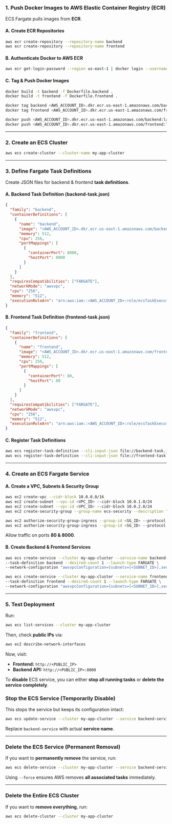 ### **1. Push Docker Images to AWS Elastic Container Registry (ECR)**
ECS Fargate pulls images from **ECR**.

#### **A. Create ECR Repositories**
```bash
aws ecr create-repository --repository-name backend
aws ecr create-repository --repository-name frontend
```

#### **B. Authenticate Docker to AWS ECR**
```bash
aws ecr get-login-password --region us-east-1 | docker login --username AWS --password-stdin <AWS_ACCOUNT_ID>.dkr.ecr.us-east-1.amazonaws.com
```

#### **C. Tag & Push Docker Images**
```bash
docker build -t backend -f Dockerfile.backend .
docker build -t frontend -f Dockerfile.frontend .

docker tag backend <AWS_ACCOUNT_ID>.dkr.ecr.us-east-1.amazonaws.com/backend:latest
docker tag frontend <AWS_ACCOUNT_ID>.dkr.ecr.us-east-1.amazonaws.com/frontend:latest

docker push <AWS_ACCOUNT_ID>.dkr.ecr.us-east-1.amazonaws.com/backend:latest
docker push <AWS_ACCOUNT_ID>.dkr.ecr.us-east-1.amazonaws.com/frontend:latest
```

---

### **2. Create an ECS Cluster**
```bash
aws ecs create-cluster --cluster-name my-app-cluster
```

---

### **3. Define Fargate Task Definitions**
Create JSON files for backend & frontend **task definitions**.

#### **A. Backend Task Definition (backend-task.json)**
```json
{
  "family": "backend",
  "containerDefinitions": [
    {
      "name": "backend",
      "image": "<AWS_ACCOUNT_ID>.dkr.ecr.us-east-1.amazonaws.com/backend:latest",
      "memory": 512,
      "cpu": 256,
      "portMappings": [
        {
          "containerPort": 8000,
          "hostPort": 8000
        }
      ]
    }
  ],
  "requiresCompatibilities": ["FARGATE"],
  "networkMode": "awsvpc",
  "cpu": "256",
  "memory": "512",
  "executionRoleArn": "arn:aws:iam::<AWS_ACCOUNT_ID>:role/ecsTaskExecutionRole"
}
```

#### **B. Frontend Task Definition (frontend-task.json)**
```json
{
  "family": "frontend",
  "containerDefinitions": [
    {
      "name": "frontend",
      "image": "<AWS_ACCOUNT_ID>.dkr.ecr.us-east-1.amazonaws.com/frontend:latest",
      "memory": 512,
      "cpu": 256,
      "portMappings": [
        {
          "containerPort": 80,
          "hostPort": 80
        }
      ]
    }
  ],
  "requiresCompatibilities": ["FARGATE"],
  "networkMode": "awsvpc",
  "cpu": "256",
  "memory": "512",
  "executionRoleArn": "arn:aws:iam::<AWS_ACCOUNT_ID>:role/ecsTaskExecutionRole"
}
```

#### **C. Register Task Definitions**
```bash
aws ecs register-task-definition --cli-input-json file://backend-task.json
aws ecs register-task-definition --cli-input-json file://frontend-task.json
```

---

### **4. Create an ECS Fargate Service**
#### **A. Create a VPC, Subnets & Security Group**
```bash
aws ec2 create-vpc --cidr-block 10.0.0.0/16
aws ec2 create-subnet --vpc-id <VPC_ID> --cidr-block 10.0.1.0/24
aws ec2 create-subnet --vpc-id <VPC_ID> --cidr-block 10.0.2.0/24
aws ec2 create-security-group --group-name ecs-security --description "ECS Fargate Security Group"

aws ec2 authorize-security-group-ingress --group-id <SG_ID> --protocol tcp --port 80 --cidr 0.0.0.0/0
aws ec2 authorize-security-group-ingress --group-id <SG_ID> --protocol tcp --port 8000 --cidr 0.0.0.0/0

```
Allow traffic on ports **80 & 8000**.

#### **B. Create Backend & Frontend Services**
```bash
aws ecs create-service --cluster my-app-cluster --service-name backend-service \
--task-definition backend --desired-count 1 --launch-type FARGATE \
--network-configuration "awsvpcConfiguration={subnets=[<SUBNET_ID>],securityGroups=[<SG_ID>],assignPublicIp=ENABLED}"
```

```bash
aws ecs create-service --cluster my-app-cluster --service-name frontend-service \
--task-definition frontend --desired-count 1 --launch-type FARGATE \
--network-configuration "awsvpcConfiguration={subnets=[<SUBNET_ID>],securityGroups=[<SG_ID>],assignPublicIp=ENABLED}"
```

---

### **5. Test Deployment**
Run:
```bash
aws ecs list-services --cluster my-app-cluster
```
Then, check **public IPs** via:
```bash
aws ec2 describe-network-interfaces
```
Now, visit:
- **Frontend:** `http://<PUBLIC_IP>`
- **Backend API:** `http://<PUBLIC_IP>:8000`

To **disable** ECS service, you can either **stop all running tasks** or **delete the service completely**.

### Stop the ECS Service (Temporarily Disable)
This stops the service but keeps its configuration intact:
```bash
aws ecs update-service --cluster my-app-cluster --service backend-service --desired-count 0
```
Replace `backend-service` with actual **service name**.

---

### Delete the ECS Service (Permanent Removal)
If you want to **permanently remove** the service, run:
```bash
aws ecs delete-service --cluster my-app-cluster --service backend-service --force
```
Using `--force` ensures AWS removes **all associated tasks** immediately.

---

### Delete the Entire ECS Cluster
If you want to **remove everything**, run:
```bash
aws ecs delete-cluster --cluster my-app-cluster
```
